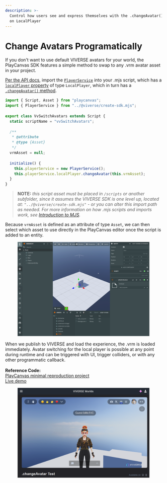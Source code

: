 ```yaml
---
description: >-
  Control how users see and express themselves with the .changeAvatar() method
  on LocalPlayer
---
```


# Change Avatars Programatically

If you don't want to use default VIVERSE avatars for your world, the PlayCanvas SDK features a simple method to swap to any .vrm avatar asset in your project.

[Per the API docs](https://viveportsoftware.github.io/pc-lib/index.html), import the [`PlayerService`](https://viveportsoftware.github.io/pc-lib/interfaces/IPlayerService.html) into your .mjs script, which has a [`localPlayer` property](https://viveportsoftware.github.io/pc-lib/interfaces/ILocalPlayer.html) of type `LocalPlayer`, which in turn has a [`.changeAvatar()` method](https://viveportsoftware.github.io/pc-lib/interfaces/ILocalPlayer.html#changeAvatar.changeAvatar-1).

```javascript
import { Script, Asset } from "playcanvas";
import { PlayerService } from "../@viverse/create-sdk.mjs";

export class VvSwitchAvatars extends Script {
  static scriptName = "vvSwitchAvatars";

  /**
   * @attribute
   * @type {Asset}
   */
  vrmAsset = null;

  initialize() {
    this.playerService = new PlayerService();
    this.playerService.localPlayer.changeAvatar(this.vrmAsset);
  }
}

```

> **NOTE:** _this script asset must be placed in `/scripts` or another subfolder, since it assumes the VIVERSE SDK is one level up, located at: `"../@viverse/create-sdk.mjs"` - or you can alter this import path as needed. For more information on how .mjs scripts and imports work, see_ [_Introduction to MJS_](introduction-to-mjs.md)_._

Because `vrmAsset` is defined as an attribute of type `Asset`, we can then select which asset to use directly in the PlayCanvas editor once the script is added to an entity.

<figure><img src="../../.gitbook/assets/image (1) (1) (1).png" alt=""><figcaption></figcaption></figure>

When we publish to VIVERSE and load the experience, the .vrm is loaded immediately. Avatar switching for the local player is possible at any point during runtime and can be triggered with UI, trigger colliders, or with any other programmatic callback.\
\
**Reference Code:**\
[PlayCanvas minimal reproduction project](https://playcanvas.com/project/1350550/overview/changeavatar-demo)\
[Live demo](https://create.viverse.com/DApMQ7h)

<figure><img src="../../.gitbook/assets/image (3) (1).png" alt=""><figcaption></figcaption></figure>
